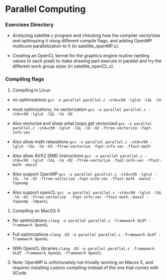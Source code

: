 # Parallel Computing

###  Exercises Directory
- Analyzing satellite.c program and checking how the compiler vectorizes and optimazing it uisng different compile flags, and adding OpenMP multicore parallelization to it (in satellite_openMP.c).

- Creating an OpenCL kernel for the graphics engine routine (setting values to each pixel) to make drawing part execute in parallel and try the different work group sizes (in satellite_openCL.c).

### Compiling flags

1. Compiling in Linux
 - no optimizations
`gcc -o parallel parallel.c -std=c99 -lglut -lGL -lm`

 - most optimizations, no vectorization
`gcc -o parallel parallel.c -std=c99 -lglut -lGL -lm -O2`

 - Also vectorize and show what loops get vectorized
`gcc -o parallel parallel.c -std=c99 -lglut -lGL -lm -O2 -ftree-vectorize -fopt-info-vec`

 - Also allow math relaxations
`gcc -o parallel parallel.c -std=c99 -lglut -lGL -lm -O2 -ftree-vectorize -fopt-info-vec -ffast-math`

 - Also allow AVX2 SIMD instructions
`gcc -o parallel parallel.c -std=c99 -lglut -lGL -lm -O2 -ftree-vectorize -fopt-info-vec -ffast-math -mavx2`

 - Also support OpenMP
`gcc -o parallel parallel.c -std=c99 -lglut -lGL -lm -O2 -ftree-vectorize -fopt-info-vec -ffast-math -mavx2 -fopenmp`

 - Also support openCL
`gcc -o parallel parallel.c -std=c99 -lglut -lGL -lm -O2 -ftree-vectorize  -fopt-info-vec -ffast-math -mavx2 -fopenmp -lOpenCL`

1. Compiling on MacOS X
 - No optimizations
`clang -o parallel parallel.c -framework GLUT -framework OpenGL`

 - Full optimizations
`clang -O3 -o parallel parallel.c -framework GLUT -framework OpenGL`

 - With OpenCL libraries
`clang -O3 -o parallel parallel.c -framework GLUT -framework OpenGL -framework OpenCL`

3. Note: OpenMP is unfortunately not trivially working on Macos X, and requires installing custom compiling instead of the one that comes with XCode
